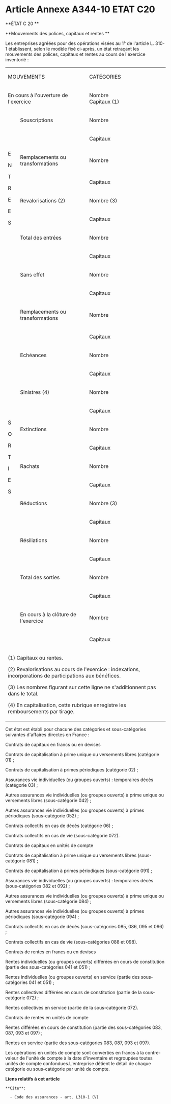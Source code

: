 # Article Annexe A344-10 ETAT C20

**ÉTAT C 20 **

**Mouvements des polices, capitaux et rentes **

Les entreprises agréées pour des opérations visées au 1° de l'article L. 310-1 établissent, selon le modèle fixé ci-après, un
état retraçant les mouvements des polices, capitaux et rentes au cours de l'exercice inventorié : 

<table>
  <tbody>
    <tr>
      <td width="281" colspan="2">

MOUVEMENTS 

</td>
      <td width="300" colspan="2">

CATÉGORIES 

</td>
    </tr>
    <tr>
      <td colspan="2" width="281">

En cours à l'ouverture de l'exercice 

</td>
      <td width="168">

Nombre Capitaux (1) 

</td>
      <td width="132">

</td>
    </tr>
    <tr>
      <td rowspan="8" width="29">

E 

N 

T 

R 

E 

E 

S 

</td>
      <td width="252">

Souscriptions 

</td>
      <td width="168">

Nombre 

</td>
      <td width="132">
    </td></tr>
    <tr>
      <td width="252">
      </td><td width="168">

Capitaux 

</td>
      <td width="132">
    </td></tr>
    <tr>
      <td width="252">

Remplacements ou transformations 

</td>
      <td width="168">

Nombre 

</td>
      <td width="132">
    </td></tr>
    <tr>
      <td width="252">
      </td><td width="168">

Capitaux 

</td>
      <td width="132">
    </td></tr>
    <tr>
      <td width="252">

Revalorisations (2) 

</td>
      <td width="168">

Nombre (3) 

</td>
      <td width="132">
    </td></tr>
    <tr>
      <td width="252">
      </td><td width="168">

Capitaux 

</td>
      <td width="132">
    </td></tr>
    <tr>
      <td width="252">

Total des entrées 

</td>
      <td width="168">

Nombre 

</td>
      <td width="132">
    </td></tr>
    <tr>
      <td width="252">
      </td><td width="168">

Capitaux 

</td>
      <td width="132">
    </td></tr>
    <tr>
      <td width="29" rowspan="20">

S 

O 

R 

T 

I 

E 

S 

</td>
      <td width="252">

Sans effet 

</td>
      <td width="168">

Nombre 

</td>
      <td width="132">
    </td></tr>
    <tr>
      <td width="252">
      </td><td width="168">

Capitaux 

</td>
      <td width="132">
    </td></tr>
    <tr>
      <td width="252">

Remplacements ou transformations 

</td>
      <td width="168">

Nombre 

</td>
      <td width="132">
    </td></tr>
    <tr>
      <td width="252">
      </td><td width="168">

Capitaux 

</td>
      <td width="132">
    </td></tr>
    <tr>
      <td width="252">

Echéances 

</td>
      <td width="168">

Nombre 

</td>
      <td width="132">
    </td></tr>
    <tr>
      <td width="252">
      </td><td width="168">

Capitaux 

</td>
      <td width="132">
    </td></tr>
    <tr>
      <td width="252">

Sinistres (4) 

</td>
      <td width="168">

Nombre 

</td>
      <td width="132">
    </td></tr>
    <tr>
      <td width="252">
      </td><td width="168">

Capitaux 

</td>
      <td width="132">
    </td></tr>
    <tr>
      <td width="252">

Extinctions 

</td>
      <td width="168">

Nombre 

</td>
      <td width="132">
    </td></tr>
    <tr>
      <td width="252">
      </td><td width="168">

Capitaux 

</td>
      <td width="132">
    </td></tr>
    <tr>
      <td width="252">

Rachats 

</td>
      <td width="168">

Nombre 

</td>
      <td width="132">
    </td></tr>
    <tr>
      <td width="252">
      </td><td width="168">

Capitaux 

</td>
      <td width="132">
    </td></tr>
    <tr>
      <td width="252">

Réductions 

</td>
      <td width="168">

Nombre (3) 

</td>
      <td width="132">
    </td></tr>
    <tr>
      <td width="252">
      </td><td width="168">

Capitaux 

</td>
      <td width="132">
    </td></tr>
    <tr>
      <td width="252">

Résiliations 

</td>
      <td width="168">

Nombre 

</td>
      <td width="132">
    </td></tr>
    <tr>
      <td width="252">
      </td><td width="168">

Capitaux 

</td>
      <td width="132">
    </td></tr>
    <tr>
      <td width="252">

Total des sorties 

</td>
      <td width="168">

Nombre 

</td>
      <td width="132">
    </td></tr>
    <tr>
      <td width="252">
      </td><td width="168">

Capitaux 

</td>
      <td width="132">
    </td></tr>
    <tr>
      <td width="252">

En cours à la clôture de l'exercice 

</td>
      <td width="168">

Nombre 

</td>
      <td width="132">
    </td></tr>
    <tr>
      <td width="252">
      </td><td width="168">

Capitaux 

</td>
      <td width="132">
    </td></tr>
    <tr>
      <td width="581" valign="top" colspan="4">

(1) Capitaux ou rentes. 

(2) Revalorisations au cours de l'exercice : indexations, incorporations de participations aux bénéfices. 

(3) Les nombres figurant sur cette ligne ne s'additionnent pas dans le total. 

(4) En capitalisation, cette rubrique enregistre les remboursements par tirage. 

</td>
    </tr>
  </tbody>
</table>

Cet état est établi pour chacune des catégories et sous-catégories suivantes d'affaires directes en France : 

Contrats de capitaux en francs ou en devises 

Contrats de capitalisation à prime unique ou versements libres (catégorie 01) ; 

Contrats de capitalisation à primes périodiques (catégorie 02) ; 

Assurances vie individuelles (ou groupes ouverts) : temporaires décès (catégorie 03) ; 

Autres assurances vie individuelles (ou groupes ouverts) à prime unique ou versements libres (sous-catégorie 042) ; 

Autres assurances vie individuelles (ou groupes ouverts) à primes périodiques (sous-catégorie 052) ; 

Contrats collectifs en cas de décès (catégorie 06) ; 

Contrats collectifs en cas de vie (sous-catégorie 072). 

Contrats de capitaux en unités de compte 

Contrats de capitalisation à prime unique ou versements libres (sous-catégorie 081) ; 

Contrats de capitalisation à primes périodiques (sous-catégorie 091) ; 

Assurances vie individuelles (ou groupes ouverts) : temporaires décès (sous-catégories 082 et 092) ; 

Autres assurances vie individuelles (ou groupes ouverts) à prime unique ou versements libres (sous-catégorie 084) ; 

Autres assurances vie individuelles (ou groupes ouverts) à primes périodiques (sous-catégorie 094) ; 

Contrats collectifs en cas de décès (sous-catégories 085, 086, 095 et 096) ; 

Contrats collectifs en cas de vie (sous-catégories 088 et 098). 

Contrats de rentes en francs ou en devises 

Rentes individuelles (ou groupes ouverts) différées en cours de constitution (partie des sous-catégories 041 et 051) ; 

Rentes individuelles (ou groupes ouverts) en service (partie des sous-catégories 041 et 051) ; 

Rentes collectives différées en cours de constitution (partie de la sous-catégorie 072) ; 

Rentes collectives en service (partie de la sous-catégorie 072). 

Contrats de rentes en unités de compte 

Rentes différées en cours de constitution (partie des sous-catégories 083, 087, 093 et 097) ; 

Rentes en service (partie des sous-catégories 083, 087, 093 et 097). 

Les opérations en unités de compte sont converties en francs à la contre-valeur de l'unité de compte à la date d'inventaire
et regroupées toutes unités de compte confondues.L'entreprise détient le détail de chaque catégorie ou sous-catégorie par
unité de compte.

**Liens relatifs à cet article**

	**Cite**:

	  - Code des assurances - art. L310-1 (V)
